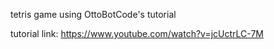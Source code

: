 tetris game using OttoBotCode's tutorial

tutorial link: https://www.youtube.com/watch?v=jcUctrLC-7M
